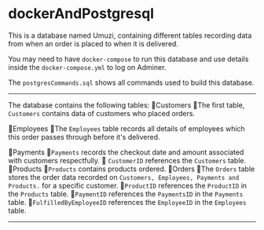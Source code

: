 # dockerAndPostgresql

This is a database named Umuzi, containing different tables recording data from when an order is placed to when it is delivered. 

You may need to have ```docker-compose``` to run this database and use details inside the 
```docker-compose.yml``` to log on Adminer.

The ```postgresCommands.sql``` shows all commands used to build this database.

------------------------------------------------------------------------------------------

The database contains the following tables:
🔹Customers
    🔸The first table, ```Customers``` contains data of customers who placed orders.
    
🔹Employees
    🔸The ```Employees``` table records all details of employees which this order passes through before it's delivered.
    
🔹Payments
    🔸```Payments``` records the checkout date and amount associated with customers respectfully.
    🔸 ```CustomerID``` references the ```Customers``` table.
🔹Products
    🔸```Products``` contains products ordered.
🔹Orders
    🔸The ```Orders``` table stores the order data recorded on ```Customers, Employees, Payments and Products.``` for a specific customer. 
    🔸```ProductID``` references the ```ProductID``` in the ```Products``` table.
    🔸```PaymentID``` references the ```PaymentsID``` in the ```Payments``` table.
    🔸```FulfilledByEmployeeID``` references the ```EmployeeID``` in the ```Employees``` table.

------------------------------------------------------------------------------------------
